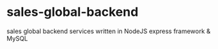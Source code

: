 # sales-global-backend
sales global backend services written in NodeJS express framework &amp; MySQL
